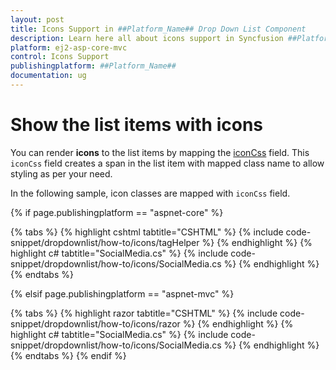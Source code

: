 ```yaml
---
layout: post
title: Icons Support in ##Platform_Name## Drop Down List Component
description: Learn here all about icons support in Syncfusion ##Platform_Name## Drop Down List component of Syncfusion Essential JS 2 and more.
platform: ej2-asp-core-mvc
control: Icons Support
publishingplatform: ##Platform_Name##
documentation: ug
---
```



# Show the list items with icons

You can render **icons** to the list items by mapping the [iconCss](https://help.syncfusion.com/cr/cref_files/aspnetcore-js2/Syncfusion.EJ2~Syncfusion.EJ2.DropDowns.DropDownListFieldSettings~IconCss.html) field. This `iconCss` field creates a span in the list item with mapped class name to allow styling as per your need.

In the following sample, icon classes are mapped with `iconCss` field.

{% if page.publishingplatform == "aspnet-core" %}

{% tabs %}
{% highlight cshtml tabtitle="CSHTML" %}
{% include code-snippet/dropdownlist/how-to/icons/tagHelper %}
{% endhighlight %}
{% highlight c# tabtitle="SocialMedia.cs" %}
{% include code-snippet/dropdownlist/how-to/icons/SocialMedia.cs %}
{% endhighlight %}
{% endtabs %}

{% elsif page.publishingplatform == "aspnet-mvc" %}

{% tabs %}
{% highlight razor tabtitle="CSHTML" %}
{% include code-snippet/dropdownlist/how-to/icons/razor %}
{% endhighlight %}
{% highlight c# tabtitle="SocialMedia.cs" %}
{% include code-snippet/dropdownlist/how-to/icons/SocialMedia.cs %}
{% endhighlight %}
{% endtabs %}
{% endif %}

